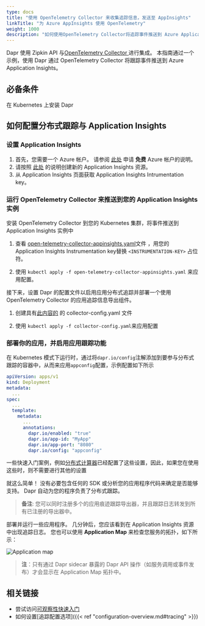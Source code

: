 ```yaml
---
type: docs
title: "使用 OpenTelemetry Collector 来收集追踪信息，发送至 AppInsights"
linkTitle: "为 Azure AppInsights 使用 OpenTelemetry"
weight: 1000
description: "如何使用OpenTelemetry Collector将追踪事件推送到 Azure Application Insights。"
---
```


Dapr 使用 Zipkin API 与[OpenTelemetry Collector ](https://github.com/open-telemetry/opentelemetry-collector) 进行集成。 本指南通过一个示例，使用 Dapr 通过 OpenTelemetry Collector 将跟踪事件推送到 Azure Application Insights。

## 必备条件

在 Kubernetes 上安装 Dapr

## 如何配置分布式跟踪与 Application Insights

### 设置 Application Insights

1. 首先，您需要一个 Azure 帐户。 请参阅 [此处](https://azure.microsoft.com/free/) 申请 **免费** Azure 帐户的说明。
2. 请按照 [此处](https://docs.microsoft.com/azure/azure-monitor/app/create-new-resource) 的说明创建新的 Application Insights 资源。
3. 从 Application Insights 页面获取 Application Insights Intrumentation key。

### 运行 OpenTelemetry Collector 来推送到您的 Application Insights 实例

安装 OpenTelemetry Collector 到您的 Kubernetes 集群，将事件推送到 Application Insights 实例中

1. 查看 [open-telemetry-collector-appinsights.yaml](/docs/open-telemetry-collector/open-telemetry-collector-appinsights.yaml)文件 ，用您的 Application Insights Instrumentation key替换 `<INSTRUMENTATION-KEY>` 占位符。

2. 使用 `kubectl apply -f open-telemetry-collector-appinsights.yaml` 来应用配置。

接下来，设置 Dapr 的配置文件以启用应用分布式追踪并部署一个使用 OpenTelemetry Collector 的应用追踪信息导出组件。

1. 创建具有[此内容的](/docs/open-telemetry-collector/collector-config.yaml) 的 collector-config.yaml 文件

2. 使用 `kubectl apply -f collector-config.yaml`来应用配置

### 部署你的应用，并启用应用跟踪功能

在 Kubernetes 模式下运行时，通过将`dapr.io/config`注解添加到要参与分布式跟踪的容器中，从而来应用`appconfig`配置，示例配置如下所示

```yaml
apiVersion: apps/v1
kind: Deployment
metadata:
  ...
spec:
  ...
  template:
    metadata:
      ...
      annotations:
        dapr.io/enabled: "true"
        dapr.io/app-id: "MyApp"
        dapr.io/app-port: "8080"
        dapr.io/config: "appconfig"
```

一些快速入门案例，例如[分布式计算器](https://github.com/dapr/quickstarts/tree/master/tutorials/distributed-calculator)已经配置了这些设置，因此，如果您在使用这些时，则不需要进行其他的设置

就这么简单！ 没有必要包含任何的 SDK 或分析您的应用程序代码来确定是否能够支持。 Dapr 自动为您的程序负责了分布式跟踪。

> **备注**: 您可以同时注册多个的应用痕迹跟踪导出器，并且跟踪日志转发到所有已注册的导出器中。

部署并运行一些应用程序。 几分钟后，您应该看到在 Application Insights 资源中出现追踪日志。 您也可以使用 **Application Map** 来检查您服务的拓扑，如下所示：

![Application map](/images/open-telemetry-app-insights.png)

> **注**：只有通过 Dapr sidecar 暴露的 Dapr API 操作（如服务调用或事件发布）才会显示在 Application Map 拓扑中。

## 相关链接
* 尝试访问[可观察性快速入门](https://github.com/dapr/quickstarts/tree/master/tutorials/observability/README.md)
* 如何设置[追踪配置选项]({{< ref "configuration-overview.md#tracing" >}})
